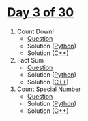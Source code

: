 # [Day 3 of 30](https://www.hackerrank.com/contests/day-3-of-30/challenges "Day 3 of 30 contest link")

1. Count Down!
   - [Question](https://www.hackerrank.com/contests/day-3-of-30/challenges/find-me-1-6 "Count Down!")
   - Solution ([Python](Count%20Down/Python/ "Solution in Python"))
   - Solution ([C++](Count%20Down/C++/ "Solution in C++"))
2. Fact Sum
   - [Question](https://www.hackerrank.com/contests/day-3-of-30/challenges/fact-sum "Fact Sum")
   - Solution ([Python](Fact%20Sum/Python/ "Solution in Python"))
   - Solution ([C++](Count%20Down/C++/ "Solution in C++"))
3. Count Special Number
   - [Question](https://www.hackerrank.com/contests/day-3-of-30/challenges/count-special-number "Count Special Number")
   - Solution ([Python](Count%20Special%20Number/Python/ "Solution in Python"))
   - Solution ([C++](Count%20Down/C++/ "Solution in C++"))
